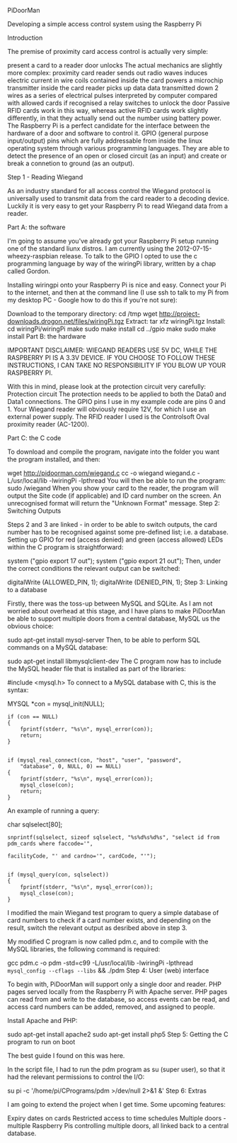 PiDoorMan

Developing a simple access control system using the Raspberry Pi

Introduction

The premise of proximity card access control is actually very simple:

present a card to a reader
door unlocks
The actual mechanics are slightly more complex:
proximity card reader sends out radio waves
induces electric current in wire coils contained inside the card
powers a microchip transmitter inside the card
reader picks up data
data transmitted down 2 wires as a series of electrical pulses
interpreted by computer
compared with allowed cards
if recognised a relay switches to unlock the door
Passive RFID cards work in this way, whereas active RFID cards work slightly differently, in that they actually send out the number using battery power.
The Raspberry Pi is a perfect candidate for the interface between the hardware of a door and software to control it. GPIO (general purpose input/output) pins which are fully addressable from inside the linux operating system through various programming languages. They are able to detect the presence of an open or closed circuit (as an input) and create or break a connetion to ground (as an output).

Step 1 - Reading Wiegand

As an industry standard for all access control the Wiegand protocol is universally used to transmit data from the card reader to a decoding device. Luckily it is very easy to get your Raspberry Pi to read Wiegand data from a reader.

Part A: the software

I'm going to assume you've already got your Raspberry Pi setup running one of the standard liunx distros. I am currently using the 2012-07-15-wheezy-raspbian release. To talk to the GPIO I opted to use the c programming language by way of the wiringPi library, written by a chap called Gordon.

Installing wiringpi onto your Raspberry Pi is nice and easy. Connect your Pi to the internet, and then at the command line (I use ssh to talk to my Pi from my desktop PC - Google how to do this if you're not sure):

Download to the temporary directory:
cd /tmp
wget http://project-downloads.drogon.net/files/wiringPi.tgz
Extract:
tar xfz wiringPi.tgz
Install:
cd wiringPi/wiringPi
make
sudo make install
cd ../gpio
make
sudo make install
Part B: the hardware

IMPORTANT DISCLAIMER: WIEGAND READERS USE 5V DC, WHILE THE RASPBERRY PI IS A 3.3V DEVICE. IF YOU CHOOSE TO FOLLOW THESE INSTRUCTIONS, I CAN TAKE NO RESPONSIBILITY IF YOU BLOW UP YOUR RASPBERRY PI.

With this in mind, please look at the protection circuit very carefully: 
Protection circuit
The protection needs to be applied to both the Data0 and Data1 connections. The GPIO pins I use in my example code are pins 0 and 1. Your Wiegand reader will obviously require 12V, for which I use an external power supply. The RFID reader I used is the Controlsoft Oval proximity reader (AC-1200).

Part C: the C code


To download and compile the program, navigate into the folder you want the program installed, and then:

wget http://pidoorman.com/wiegand.c
cc -o wiegand wiegand.c -L/usr/local/lib -lwiringPi -lpthread
You will then be able to run the program:
sudo /wiegand
When you show your card to the reader, the program will output the Site code (if applicable) and ID card number on the screen. An unrecognised format will return the "Unknown Format" message.
Step 2: Switching Outputs

Steps 2 and 3 are linked - in order to be able to switch outputs, the card number has to be recognised against some pre-defined list; i.e. a database. Setting up GPIO for red (access denied) and green (access allowed) LEDs within the C program is straightforward:

system ("gpio export 17 out");
system ("gpio export 21 out");
Then, under the correct conditions the relevant output can be switched:

digitalWrite (ALLOWED_PIN, 1);
digitalWrite (DENIED_PIN, 1);
Step 3: Linking to a database

Firstly, there was the toss-up between MySQL and SQLite. As I am not worried about overhead at this stage, and I have plans to make PiDoorMan be able to support multiple doors from a central database, MySQL us the obvious choice:

sudo apt-get install mysql-server
Then, to be able to perform SQL commands on a MySQL database:

sudo apt-get install libmysqlclient-dev
The C program now has to include the MySQL header file that is installed as part of the libraries:

#include <mysql.h>
To connect to a MySQL database with C, this is the syntax:

MYSQL *con = mysql_init(NULL);


    if (con == NULL)
    {
        fprintf(stderr, "%s\n", mysql_error(con));
	    return;
    }


    if (mysql_real_connect(con, "host", "user", "password",
        "database", 0, NULL, 0) == NULL)
    {
        fprintf(stderr, "%s\n", mysql_error(con));
        mysql_close(con);
	    return;
    }
An example of running a query:

char sqlselect[80];

   
    snprintf(sqlselect, sizeof sqlselect, "%s%d%s%d%s", "select id from pdm_cards where faccode='",

	facilityCode, "' and cardno='", cardCode, "'");
    

    if (mysql_query(con, sqlselect))
    {
        fprintf(stderr, "%s\n", mysql_error(con));
        mysql_close(con);
    }
I modified the main Wiegand test program to query a simple database of card numbers to check if a card number exists, and depending on the result, switch the relevant output as desribed above in step 3.

My modified C program is now called pdm.c, and to compile with the MySQL libraries, the following command is required:

gcc pdm.c -o pdm -std=c99 -L/usr/local/lib -lwiringPi -lpthread `mysql_config --cflags --libs` && ./pdm
Step 4: User (web) interface

To begin with, PiDoorMan will support only a single door and reader. PHP pages served locally from the Raspberry Pi with Apache server. PHP pages can read from and write to the database, so access events can be read, and access card numbers can be added, removed, and assigned to people.

Install Apache and PHP:

sudo apt-get install apache2
sudo apt-get install php5
Step 5: Getting the C program to run on boot

The best guide I found on this was here.

In the script file, I had to run the pdm program as su (super user), so that it had the relevant permissions to control the I/O:

su pi -c '/home/pi/CPrograms/pdm >/dev/null 2>&1 &'
Step 6: Extras

I am going to extend the project when I get time. Some upcoming features:

Expiry dates on cards
Restricted access to time schedules
Multiple doors - multiple Raspberry Pis controlling multiple doors, all linked back to a central database.
